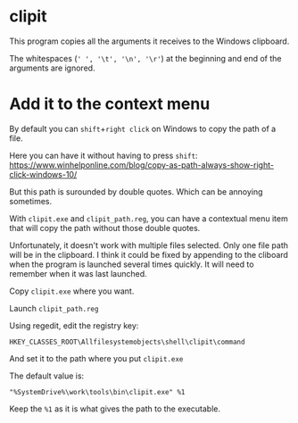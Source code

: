 # clipit
This program copies all the arguments it receives to the Windows clipboard.

The whitespaces (`' ', '\t', '\n', '\r'`) at the beginning and end of the arguments are ignored.

# Add it to the context menu
By default you can `shift`+`right click` on Windows to copy the path of a file.

Here you can have it without having to press `shift`: https://www.winhelponline.com/blog/copy-as-path-always-show-right-click-windows-10/

But this path is surounded by double quotes. Which can be annoying sometimes.


With `clipit.exe` and `clipit_path.reg`, you can have a contextual menu item that will copy the path without those double quotes.

Unfortunately, it doesn't work with multiple files selected. Only one file path will be in the clipboard. I think it could be fixed by appending to the cliboard when the program is launched several times quickly. It will need to remember when it was last launched.

Copy `clipit.exe` where you want.

Launch `clipit_path.reg`

Using regedit, edit the registry key:

    HKEY_CLASSES_ROOT\Allfilesystemobjects\shell\clipit\command

And set it to the path where you put `clipit.exe`

The default value is:

    "%SystemDrive%\work\tools\bin\clipit.exe" %1

Keep the `%1` as it is what gives the path to the executable.
